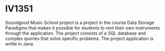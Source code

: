 # IV1351
Soundgood Music School project is a project in the course Data Storage Paradigms that makes it possible for students to rent their own instruments through the application. The project consists of a SQL database and complex queries that solve specific problems. The project application is writte in Java. 
